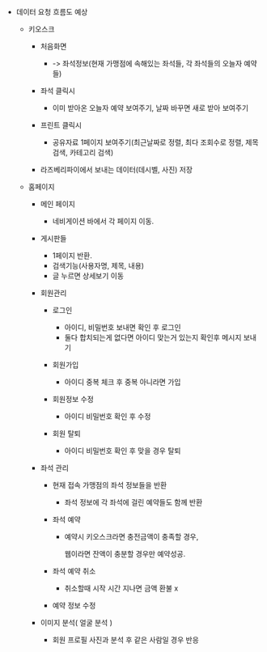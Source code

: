 - 데이터 요청 흐름도 예상

  - 키오스크

    - 처음화면 

      - -> 좌석정보(현재 가맹점에 속해있는 좌석들, 각 좌석들의 오늘자 예약들)

    - 좌석 클릭시 

      - 이미 받아온 오늘자 예약 보여주기, 날짜 바꾸면 새로 받아 보여주기

    - 프린트 클릭시 

      - 공유자료 1페이지 보여주기(최근날짜로 정렬, 최다 조회수로 정렬, 제목 검색, 카테고리 검색)

    - 라즈베리파이에서 보내는 데이터(데시벨, 사진) 저장

      

  - 홈페이지

    - 메인 페이지

      - 네비게이션 바에서 각 페이지 이동.

    - 게시판들

      - 1페이지 반환.
      - 검색기능(사용자명, 제목, 내용)
      - 글 누르면 상세보기 이동

    - 회원관리

      - 로그인 

        - 아이디, 비밀번호 보내면 확인 후 로그인
        - 둘다 합치되는게 없다면 아이디 맞는거 있는지 확인후 메시지 보내기

      - 회원가입

        - 아이디 중복 체크 후 중복 아니라면 가입

      - 회원정보 수정

        - 아이디 비밀번호 확인 후 수정

      - 회원 탈퇴

        - 아이디 비밀번호 확인 후 맞을 경우 탈퇴

        

    - 좌석 관리

      - 현재 접속 가맹점의 좌석 정보들을 반환

        - 좌석 정보에 각 좌석에 걸린 예약들도 함께 반환

      - 좌석 예약 

        - 예약시 키오스크라면 충전금액이 충족할 경우, 

          웹이라면 잔액이 충분할 경우만 예약성공.

      - 좌석 예약 취소

        - 취소할때 시작 시간 지나면 금액 환불 x 

      - 예약 정보 수정

        

    - 이미지 분석( 얼굴 분석 )

      - 회원 프로필 사진과 분석 후 같은 사람일 경우 반응

